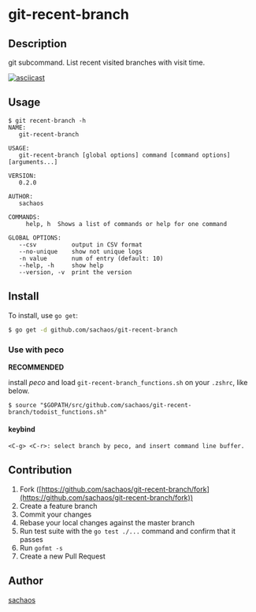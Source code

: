 # git-recent-branch

## Description

git subcommand.
List recent visited branches with visit time.

[![asciicast](https://asciinema.org/a/2ivqfsaz672d36l596tdop51l.png)](https://asciinema.org/a/2ivqfsaz672d36l596tdop51l)

## Usage

```
$ git recent-branch -h
NAME:
   git-recent-branch

USAGE:
   git-recent-branch [global options] command [command options] [arguments...]

VERSION:
   0.2.0

AUTHOR:
   sachaos

COMMANDS:
     help, h  Shows a list of commands or help for one command

GLOBAL OPTIONS:
   --csv          output in CSV format
   --no-unique    show not unique logs
   -n value       num of entry (default: 10)
   --help, -h     show help
   --version, -v  print the version
```

## Install

To install, use `go get`:

```bash
$ go get -d github.com/sachaos/git-recent-branch
```

### Use with peco

**RECOMMENDED**

install *peco* and load `git-recent-branch_functions.sh` on your `.zshrc`, like below.

```
$ source "$GOPATH/src/github.com/sachaos/git-recent-branch/todoist_functions.sh"
```

#### keybind

```
<C-g> <C-r>: select branch by peco, and insert command line buffer.
```

## Contribution

1. Fork ([https://github.com/sachaos/git-recent-branch/fork](https://github.com/sachaos/git-recent-branch/fork))
1. Create a feature branch
1. Commit your changes
1. Rebase your local changes against the master branch
1. Run test suite with the `go test ./...` command and confirm that it passes
1. Run `gofmt -s`
1. Create a new Pull Request

## Author

[sachaos](https://github.com/sachaos)
